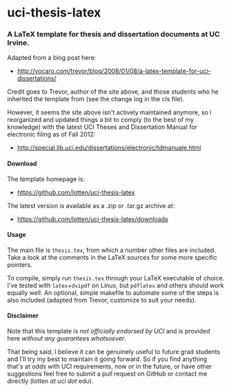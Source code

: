 uci-thesis-latex
================

### A LaTeX template for thesis and dissertation documents at UC Irvine.

Adapted from a blog post here:

- http://vocaro.com/trevor/blog/2008/01/08/a-latex-template-for-uci-dissertations/

Credit goes to Trevor, author of the site above, and those students
who he inherited the template from (see the change log in the cls
file).

However, it seems the site above isn't actively maintained anymore, so
I reorganized and updated things a bit to comply (to the best of my
knowledge) with the latest UCI Theses and Dissertation Manual for
electronic filing as of Fall 2012:

- http://special.lib.uci.edu/dissertations/electronic/tdmanuale.html

#### Download

The template homepage is:
- https://github.com/lotten/uci-thesis-latex

The latest version is available as a .zip or .tar.gz archive at:
- https://github.com/lotten/uci-thesis-latex/downloads

#### Usage

The main file is `thesis.tex`, from which a number other files are
included. Take a look at the comments in the LaTeX sources for some
more specific pointers.

To compile, simply run `thesis.tex` through your LaTeX executable of
choice. I've tested with `latex`+`dvipdf` on Linux, but `pdflatex` and
others should work equally well. An optional, simple makefile to
automate some of the steps is also included (adapted from Trevor,
customize to suit your needs).

#### Disclaimer

Note that this template is _not officially endorsed by UCI_ and is
provided here _without any guarantees whatsoever_.

That being said, I believe it can be genuinely useful to future grad
students and I'll try my best to maintain it going forward. So if you
find anything that's at odds with UCI requirements, now or in the
future, or have other suggestions feel free to submit a pull request
on GitHub or contact me directly (lotten _at_ uci _dot_ edu).
